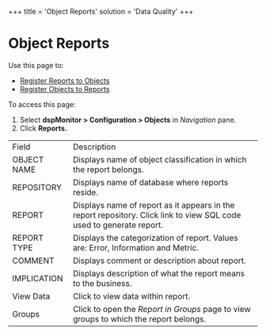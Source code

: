 +++
title = 'Object Reports'
solution = 'Data Quality'
+++

# Object Reports

<div class="use">

Use this page to:

  - [Register Reports to
    Objects](../Use_Cases/Register_Object_Reports.htm#Register_Reports_to_Objects)
  - [Register Objects to
    Reports](../Use_Cases/Register_Object_Reports.htm#Register_Objects_to_Reports)

</div>

To access this page:

1.  Select **dspMonitor \> Configuration \>
    Objects** in *Navigation* pane.
2.  Click
**Reports.**

|             |                                                                                                                              |
| ----------- | ---------------------------------------------------------------------------------------------------------------------------- |
| Field       | Description                                                                                                                  |
| OBJECT NAME | Displays name of object classification in which the report belongs.                                                          |
| REPOSITORY  | Displays name of database where reports reside.                                                                              |
| REPORT      | Displays name of report as it appears in the report repository. Click link to view SQL code used to generate report.         |
| REPORT TYPE | Displays the categorization of report. Values are: Error, Information and Metric.                                            |
| COMMENT     | Displays comment or description about report.                                                                                |
| IMPLICATION | Displays description of what the report means to the business.                                                               |
| View Data   | Click to view data within report.                                                                                            |
| Groups      | Click to open the <span style="font-style: italic;">Report in Groups</span> page to view groups to which the report belongs. |
